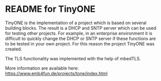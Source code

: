 # README for TinyONE
TinyONE is the implementation of a project which is based on several building blocks. The result is a DHCP and SNTP server which can be used for testing other projects. For example, in an enterprise environment it is difficult to quickly change the DHCP or SNTP server if these functions are to be tested in your own project. For this reason the project TinyONE was created. 

The TLS functionality was implemented with the help of mbedTLS.

More information are available here: https://www.emb4fun.de/projects/tone/index.html
